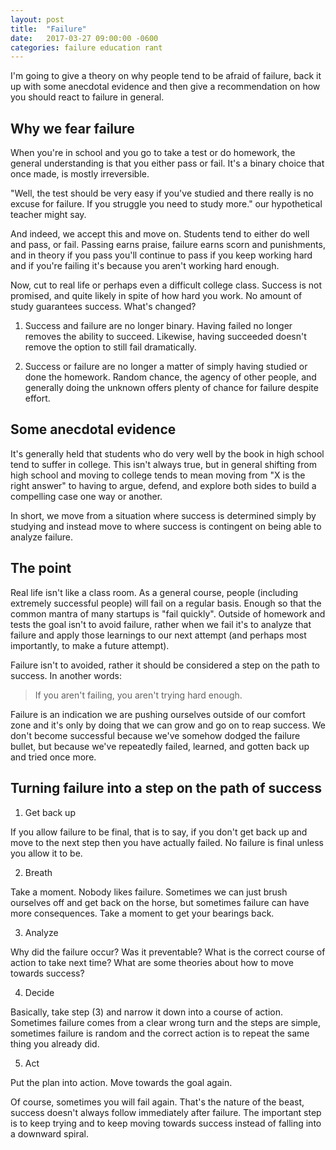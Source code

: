 ```yaml
---
layout: post
title:  "Failure"
date:   2017-03-27 09:00:00 -0600
categories: failure education rant
---
```


I'm going to give a theory on why people tend to be afraid of failure, back it up with some anecdotal evidence and then give a recommendation on how you should react to failure in general.

## Why we fear failure

When you're in school and you go to take a test or do homework, the general understanding is that you either pass or fail. It's a binary choice that once made, is mostly irreversible.

"Well, the test should be very easy if you've studied and there really is no excuse for failure. If you struggle you need to study more." our hypothetical teacher might say.

And indeed, we accept this and move on. Students tend to either do well and pass, or fail. Passing earns praise, failure earns scorn and punishments, and in theory if you pass you'll continue to pass if you keep working hard and if you're failing it's because you aren't working hard enough.

Now, cut to real life or perhaps even a difficult college class. Success is not promised, and quite likely in spite of how hard you work. No amount of study guarantees success. What's changed?

1. Success and failure are no longer binary. Having failed no longer removes the ability to succeed. Likewise, having succeeded doesn't remove the option to still fail dramatically.

2. Success or failure are no longer a matter of simply having studied or done the homework. Random chance, the agency of other people, and generally doing the unknown offers plenty of chance for failure despite effort.

## Some anecdotal evidence

It's generally held that students who do very well by the book in high school tend to suffer in college. This isn't always true, but in general shifting from high school and moving to college tends to mean moving from "X is the right answer" to having to argue, defend, and explore both sides to build a compelling case one way or another.

In short, we move from a situation where success is determined simply by studying and instead move to where success is contingent on being able to analyze failure.

## The point

Real life isn't like a class room. As a general course, people (including extremely successful people) will fail on a regular basis. Enough so that the common mantra of many startups is "fail quickly". Outside of homework and tests the goal isn't to avoid failure, rather when we fail it's to analyze that failure and apply those learnings to our next attempt (and perhaps most importantly, to make a future attempt).

Failure isn't to avoided, rather it should be considered a step on the path to success. In another words:

> If you aren't failing, you aren't trying hard enough.

Failure is an indication we are pushing ourselves outside of our comfort zone and it's only by doing that we can grow and go on to reap success. We don't become successful because we've somehow dodged the failure bullet, but because we've repeatedly failed, learned, and gotten back up and tried once more.

## Turning failure into a step on the path of success

1. Get back up

If you allow failure to be final, that is to say, if you don't get back up and move to the next step then you have actually failed. No failure is final unless you allow it to be.

2. Breath

Take a moment. Nobody likes failure. Sometimes we can just brush ourselves off and get back on the horse, but sometimes failure can have more consequences. Take a moment to get your bearings back.

3. Analyze

Why did the failure occur? Was it preventable? What is the correct course of action to take next time? What are some theories about how to move towards success?

4. Decide

Basically, take step (3) and narrow it down into a course of action. Sometimes failure comes from a clear wrong turn and the steps are simple, sometimes failure is random and the correct action is to repeat the same thing you already did.

5. Act

Put the plan into action. Move towards the goal again.

Of course, sometimes you will fail again. That's the nature of the beast, success doesn't always follow immediately after failure. The important step is to keep trying and to keep moving towards success instead of falling into a downward spiral.
